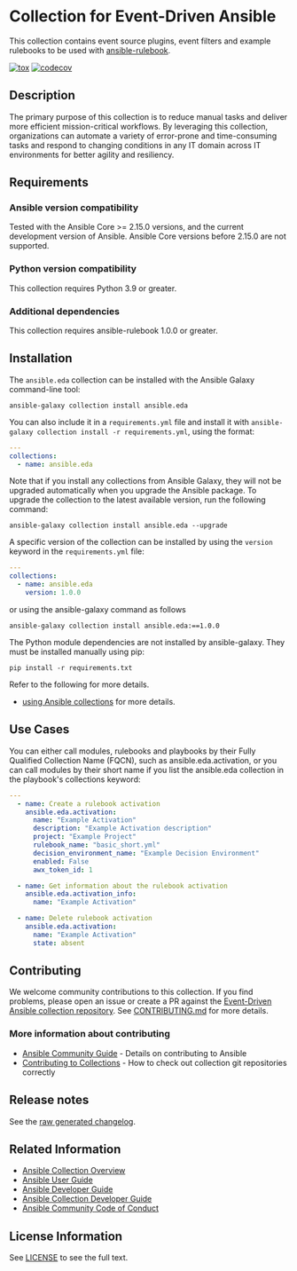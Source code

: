 # Collection for Event-Driven Ansible

This collection contains event source plugins, event filters and example rulebooks to be used with [ansible-rulebook](https://ansible-rulebook.readthedocs.io/en/stable/).

[![tox](https://github.com/ansible/event-driven-ansible/actions/workflows/tox.yml/badge.svg?event=push)](https://github.com/ansible/event-driven-ansible/actions/workflows/tox.yml)
[![codecov](https://codecov.io/github/ansible/event-driven-ansible/graph/badge.svg?token=XvFwDpezAH)](https://codecov.io/github/ansible/event-driven-ansible)

## Description

The primary purpose of this collection is to reduce manual tasks and deliver more efficient mission-critical workflows. By leveraging this collection, organizations can automate a variety of error-prone and time-consuming tasks and respond to changing conditions in any IT domain across IT environments for better agility and resiliency.

## Requirements

### Ansible version compatibility

Tested with the Ansible Core >= 2.15.0 versions, and the current development version of Ansible. Ansible Core versions before 2.15.0 are not supported.

### Python version compatibility

This collection requires Python 3.9 or greater.

### Additional dependencies

This collection requires ansible-rulebook 1.0.0 or greater.

## Installation

The `ansible.eda` collection can be installed with the Ansible Galaxy command-line tool:

```shell
ansible-galaxy collection install ansible.eda
```

You can also include it in a `requirements.yml` file and install it with `ansible-galaxy collection install -r requirements.yml`, using the format:

```yaml
---
collections:
  - name: ansible.eda
```

Note that if you install any collections from Ansible Galaxy, they will not be upgraded automatically when you upgrade the Ansible package.
To upgrade the collection to the latest available version, run the following command:

```shell
ansible-galaxy collection install ansible.eda --upgrade
```

A specific version of the collection can be installed by using the `version` keyword in the `requirements.yml` file:

```yaml
---
collections:
  - name: ansible.eda
    version: 1.0.0
```

or using the ansible-galaxy command as follows

```shell
ansible-galaxy collection install ansible.eda:==1.0.0
```

The Python module dependencies are not installed by ansible-galaxy. They must be installed manually using pip:

```shell
pip install -r requirements.txt
```

Refer to the following for more details.
* [using Ansible collections](https://docs.ansible.com/ansible/latest/user_guide/collections_using.html) for more details.

## Use Cases

You can either call modules, rulebooks and playbooks by their Fully Qualified Collection Name (FQCN), such as ansible.eda.activation, or you can call modules by their short name if you list the ansible.eda collection in the playbook's collections keyword:

```yaml
---
  - name: Create a rulebook activation
    ansible.eda.activation:
      name: "Example Activation"
      description: "Example Activation description"
      project: "Example Project"
      rulebook_name: "basic_short.yml"
      decision_environment_name: "Example Decision Environment"
      enabled: False
      awx_token_id: 1

  - name: Get information about the rulebook activation
    ansible.eda.activation_info:
      name: "Example Activation"

  - name: Delete rulebook activation
    ansible.eda.activation:
      name: "Example Activation"
      state: absent
```

## Contributing

We welcome community contributions to this collection. If you find problems, please open an issue or create a PR against the [Event-Driven Ansible collection repository](https://github.com/ansible/event-driven-ansible).
See [CONTRIBUTING.md](./CONTRIBUTING.md) for more details.

### More information about contributing

- [Ansible Community Guide](https://docs.ansible.com/ansible/latest/community/index.html) - Details on contributing to Ansible
- [Contributing to Collections](https://docs.ansible.com/ansible/devel/dev_guide/developing_collections.html#contributing-to-collections) - How to check out collection git repositories correctly

## Release notes

See the [raw generated changelog](./CHANGELOG.md).

## Related Information

- [Ansible Collection Overview](https://github.com/ansible-collections/overview)
- [Ansible User Guide](https://docs.ansible.com/ansible/latest/user_guide/index.html)
- [Ansible Developer Guide](https://docs.ansible.com/ansible/latest/dev_guide/index.html)
- [Ansible Collection Developer Guide](https://docs.ansible.com/ansible/devel/dev_guide/developing_collections.html)
- [Ansible Community Code of Conduct](https://docs.ansible.com/ansible/latest/community/code_of_conduct.html)

## License Information

See [LICENSE](./LICENSE) to see the full text.
